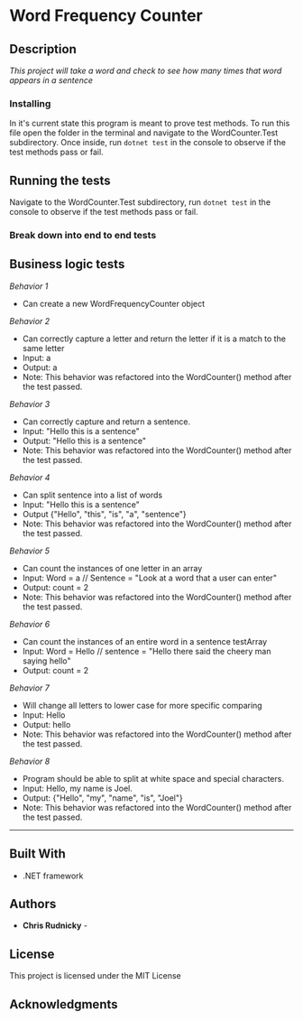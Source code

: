 # Word Frequency Counter



## Description

_This project will take a word and check to see how many times that word appears in a sentence_


### Installing

In it's current state this program is meant to prove test methods. To run this file open the folder in the terminal and navigate to the WordCounter.Test subdirectory. Once inside, run ``` dotnet test ``` in the console to observe if the test methods pass or fail.

## Running the tests

Navigate to the WordCounter.Test subdirectory, run ``` dotnet test ``` in the console to observe if the test methods pass or fail.

### Break down into end to end tests
## Business logic tests

_Behavior 1_
* Can create a new WordFrequencyCounter object

_Behavior 2_
* Can correctly capture a letter and return the letter if it is a match to the same letter
* Input: a
* Output: a
* Note: This behavior was refactored into the WordCounter() method after the test passed.

_Behavior 3_
* Can correctly capture and return a sentence.
* Input: "Hello this is a sentence"
* Output: "Hello this is a sentence"
* Note: This behavior was refactored into the WordCounter() method after the test passed.

_Behavior 4_
* Can split sentence into a list of words
* Input: "Hello this is a sentence"
* Output {"Hello", "this", "is", "a", "sentence"}
* Note: This behavior was refactored into the WordCounter() method after the test passed.

_Behavior 5_
* Can count the instances of one letter in an array
* Input: Word = a // Sentence = "Look at a word that a user can enter"
* Output: count = 2
* Note: This behavior was refactored into the WordCounter() method after the test passed.

_Behavior 6_
* Can count the instances of an entire word in a sentence testArray
* Input: Word = Hello // sentence = "Hello there said the cheery man saying hello"
* Output: count = 2

_Behavior 7_
* Will change all letters to lower case for more specific comparing
* Input: Hello
* Output: hello
* Note: This behavior was refactored into the WordCounter() method after the test passed.

_Behavior 8_
* Program should be able to split at white space and special characters.
* Input: Hello, my name is Joel.
* Output: {"Hello", "my", "name", "is", "Joel"}
* Note: This behavior was refactored into the WordCounter() method after the test passed.

---------------------------------------------------------------------------------------------------------




## Built With

* .NET framework


## Authors

* **Chris Rudnicky** -

## License

This project is licensed under the MIT License

## Acknowledgments

